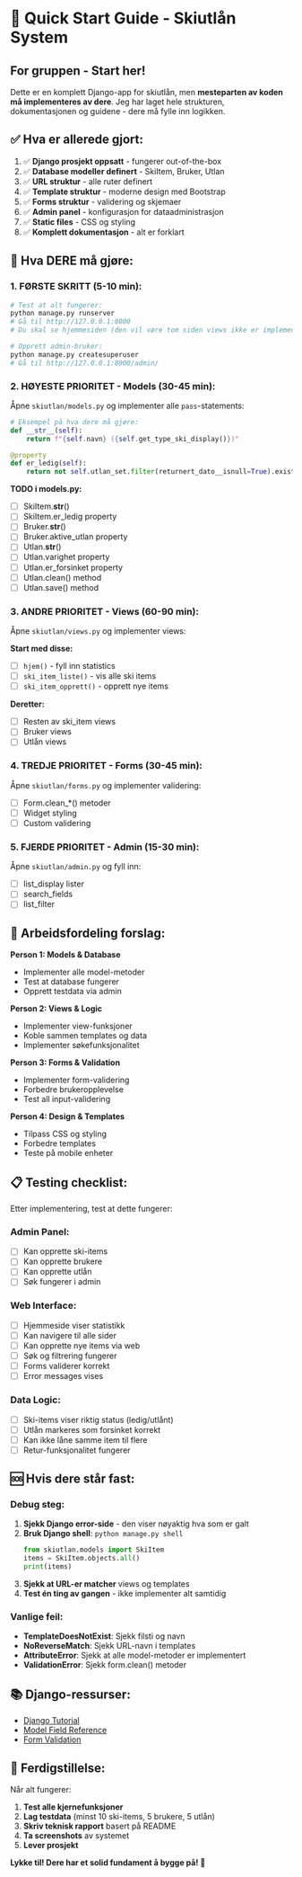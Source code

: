 # 🚀 Quick Start Guide - Skiutlån System

## For gruppen - Start her!

Dette er en komplett Django-app for skiutlån, men **mesteparten av koden må implementeres av dere**. Jeg har laget hele strukturen, dokumentasjonen og guidene - dere må fylle inn logikken.

## ✅ Hva er allerede gjort:

1. ✅ **Django prosjekt oppsatt** - fungerer out-of-the-box
2. ✅ **Database modeller definert** - SkiItem, Bruker, Utlan
3. ✅ **URL struktur** - alle ruter definert
4. ✅ **Template struktur** - moderne design med Bootstrap
5. ✅ **Forms struktur** - validering og skjemaer
6. ✅ **Admin panel** - konfigurasjon for dataadministrasjon
7. ✅ **Static files** - CSS og styling
8. ✅ **Komplett dokumentasjon** - alt er forklart

## 🚨 Hva DERE må gjøre:

### 1. FØRSTE SKRITT (5-10 min):
```bash
# Test at alt fungerer:
python manage.py runserver
# Gå til http://127.0.0.1:8000
# Du skal se hjemmesiden (den vil være tom siden views ikke er implementert)

# Opprett admin-bruker:
python manage.py createsuperuser
# Gå til http://127.0.0.1:8000/admin/
```

### 2. HØYESTE PRIORITET - Models (30-45 min):

Åpne `skiutlan/models.py` og implementer alle `pass`-statements:

```python
# Eksempel på hva dere må gjøre:
def __str__(self):
    return f"{self.navn} ({self.get_type_ski_display()})"

@property
def er_ledig(self):
    return not self.utlan_set.filter(returnert_dato__isnull=True).exists()
```

**TODO i models.py:**
- [ ] SkiItem.__str__()
- [ ] SkiItem.er_ledig property
- [ ] Bruker.__str__()
- [ ] Bruker.aktive_utlan property
- [ ] Utlan.__str__()
- [ ] Utlan.varighet property
- [ ] Utlan.er_forsinket property
- [ ] Utlan.clean() method
- [ ] Utlan.save() method

### 3. ANDRE PRIORITET - Views (60-90 min):

Åpne `skiutlan/views.py` og implementer views:

**Start med disse:**
- [ ] `hjem()` - fyll inn statistics
- [ ] `ski_item_liste()` - vis alle ski items
- [ ] `ski_item_opprett()` - opprett nye items

**Deretter:**
- [ ] Resten av ski_item views
- [ ] Bruker views
- [ ] Utlån views

### 4. TREDJE PRIORITET - Forms (30-45 min):

Åpne `skiutlan/forms.py` og implementer validering:
- [ ] Form.clean_*() metoder
- [ ] Widget styling
- [ ] Custom validering

### 5. FJERDE PRIORITET - Admin (15-30 min):

Åpne `skiutlan/admin.py` og fyll inn:
- [ ] list_display lister
- [ ] search_fields
- [ ] list_filter

## 🎯 Arbeidsfordeling forslag:

**Person 1: Models & Database**
- Implementer alle model-metoder
- Test at database fungerer
- Opprett testdata via admin

**Person 2: Views & Logic**
- Implementer view-funksjoner
- Koble sammen templates og data
- Implementer søkefunksjonalitet

**Person 3: Forms & Validation**
- Implementer form-validering
- Forbedre brukeropplevelse
- Test all input-validering

**Person 4: Design & Templates**
- Tilpass CSS og styling
- Forbedre templates
- Teste på mobile enheter

## 📋 Testing checklist:

Etter implementering, test at dette fungerer:

### Admin Panel:
- [ ] Kan opprette ski-items
- [ ] Kan opprette brukere
- [ ] Kan opprette utlån
- [ ] Søk fungerer i admin

### Web Interface:
- [ ] Hjemmeside viser statistikk
- [ ] Kan navigere til alle sider
- [ ] Kan opprette nye items via web
- [ ] Søk og filtrering fungerer
- [ ] Forms validerer korrekt
- [ ] Error messages vises

### Data Logic:
- [ ] Ski-items viser riktig status (ledig/utlånt)
- [ ] Utlån markeres som forsinket korrekt
- [ ] Kan ikke låne samme item til flere
- [ ] Retur-funksjonalitet fungerer

## 🆘 Hvis dere står fast:

### Debug steg:
1. **Sjekk Django error-side** - den viser nøyaktig hva som er galt
2. **Bruk Django shell**: `python manage.py shell`
   ```python
   from skiutlan.models import SkiItem
   items = SkiItem.objects.all()
   print(items)
   ```
3. **Sjekk at URL-er matcher** views og templates
4. **Test én ting av gangen** - ikke implementer alt samtidig

### Vanlige feil:
- **TemplateDoesNotExist**: Sjekk filsti og navn
- **NoReverseMatch**: Sjekk URL-navn i templates
- **AttributeError**: Sjekk at alle model-metoder er implementert
- **ValidationError**: Sjekk form.clean() metoder

## 📚 Django-ressurser:

- [Django Tutorial](https://docs.djangoproject.com/en/stable/intro/tutorial01/)
- [Model Field Reference](https://docs.djangoproject.com/en/stable/ref/models/fields/)
- [Form Validation](https://docs.djangoproject.com/en/stable/ref/forms/validation/)

## 🎯 Ferdigstillelse:

Når alt fungerer:
1. **Test alle kjernefunksjoner**
2. **Lag testdata** (minst 10 ski-items, 5 brukere, 5 utlån)
3. **Skriv teknisk rapport** basert på README
4. **Ta screenshots** av systemet
5. **Lever prosjekt**

**Lykke til! Dere har et solid fundament å bygge på! 🎿**